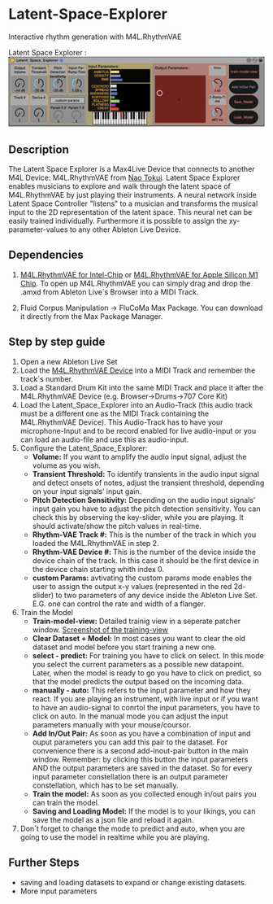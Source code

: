 # Latent-Space-Explorer
Interactive rhythm generation with M4L.RhythmVAE

Latent Space Explorer : ![Screenshot of the device](Pictures/Screenshot-LSE.png "Latent Space Explorer")


## Description
The Latent Space Explorer is a Max4Live Device that connects to another M4L Device: M4L.RhythmVAE from [Nao Tokui](https://github.com/naotokui "Nao Tokui GitHub"). Latent Space Explorer enables musicians to explore and walk through the latent space of M4L.RhythmVAE by just playing their instruments. A neural network inside Latent Space Controller "listens" to a musician and transforms the musical input to the 2D representation of the latent space. This neural net can be easily trained individually.
Furthermore it is possible to assign the xy-parameter-values to any other Ableton Live Device.

## Dependencies
1. [M4L.RhythmVAE for Intel-Chip](https://github.com/naotokui/RhythmVAE_M4L/tree/master/release "M4l.RhythmVAE for Intel Chip") or [M4L.RhythmVAE for Apple Silicon M1 Chip](https://github.com/naotokui/RhythmVAE_M4L/releases/tag/v0.73 "M4L.RhythmVAE for M1 Chip"). To open up M4L.RhythmVAE you can simply drag and drop the .amxd from Ableton Live´s Browser into a MIDI Track. 
  
2. Fluid Corpus Manipulation -> FluCoMa Max Package. You can download it directly from the Max Package Manager.

## Step by step guide

1. Open a new Ableton Live Set
2. Load the [M4L.RhythmVAE Device](##Dependencies "Goto Dependencies") into a MIDI Track and remember the track´s number.
3. Load a Standard Drum Kit into the same MIDI Track and place it after the M4L.RhythmVAE Device (e.g. Browser->Drums->707 Core Kit)
4. Load the Latent_Space_Explorer into an Audio-Track (this audio track must be a different one as the MIDI Track containing the M4L.RhythmVAE Device). This Audio-Track has to have    your microphone-Input and to be record enabled for live audio-input or you can load an audio-file and use this as audio-input.  
5. Configure the Latent_Space_Explorer:
    * __Volume:__ If you want to amplify the audio input signal, adjust the volume as you wish.
    * __Transient Threshold:__ To identify transients in the audio input signal and detect onsets of notes, adjust the transient threshold, depending on your input signals’ input gain.
    * __Pitch Detection Sensitivity:__ Depending on the audio input signals’ input gain you have to adjust the pitch detection sensitivity. You can check this by observing the key-slider, while you are playing. It should activate/show the pitch values in real-time.
    * __Rhythm-VAE Track #:__ This is the number of the track in which you loaded the M4L.RhythmVAE in step 2.
    * __Rhythm-VAE Device #:__ This is the number of the device inside the device chain of the track. In this case it should be the first device in the device chain starting whith index 0.
    * __custom Params:__ avtivating the custom params mode enables the user to assign the output x-y values (represented in the red 2d-slider) to two parameters of any device inside the Ableton Live Set. E.G. one can control the rate and width of a flanger.  
6. Train the Model
    * __Train-model-view:__ Detailed trainig view in a seperate patcher window.
   [Screenshot of the training-view](Pictures/Screenshot-DetailedTrainingView.png "Training View")
    * __Clear Dataset + Model:__ In most cases you want to clear the old dataset and model before you start training a new one.
    * __select - predict:__ For training you have to click on select. In this mode you select the current parameters as a possible new datapoint. Later, when the model is ready to go you have to click on predict, so that the model predicts the output based on the incoming data. 
    * __manually - auto:__ This refers to the input parameter and how they react. If you are playing an instrument, with live input or if you want to have an audio-signal to conrtol the input parameters, you have to click on auto. In the manual mode you can adjust the input parameters manually with your mouse/coursor. 
    *  __Add In/Out Pair:__ As soon as you have a combination of input and ouput parameters you can add this pair to the dataset. For convenience there is a second add-inout-pair button in the main window. Remember: by clicking this button the input parameters AND the output parameters are saved in the dataset. So for every input parameter constellation there is an output parameter constellation, which has to be set manually. 
    *  __Train the model:__ As soon as you collected enough in/out pairs you can train the model.
    *  __Saving and Loading Model:__ If the model is to your likings, you can save the model as a json file and reload it again.
7. Don´t forget to change the mode to predict and auto, when you are going to use the model in realtime while you are playing.


## Further Steps
- saving and loading datasets to expand or change existing datasets.
- More input parameters
